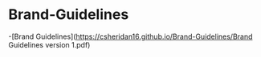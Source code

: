 # Brand-Guidelines

-[Brand Guidelines](https://csheridan16.github.io/Brand-Guidelines/Brand Guidelines version 1.pdf)
